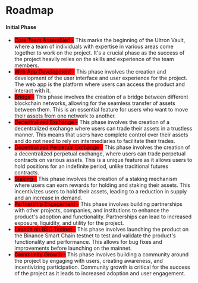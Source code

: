 # Roadmap

#### Initial Phase&#x20;

* <mark style="background-color:red;">Core Team Assembled -</mark> This marks the beginning of the Ultron Vault, where a team of individuals with expertise in various areas come together to work on the project. It's a crucial phase as the success of the project heavily relies on the skills and experience of the team members.
* <mark style="background-color:red;">Web App Development -</mark> This phase involves the creation and development of the user interface and user experience for the project. The web app is the platform where users can access the product and interact with it.
* <mark style="background-color:red;">Bridge -</mark> This phase involves the creation of a bridge between different blockchain networks, allowing for the seamless transfer of assets between them. This is an essential feature for users who want to move their assets from one network to another.
* <mark style="background-color:red;">Decentralized Exchange -</mark> This phase involves the creation of a decentralized exchange where users can trade their assets in a trustless manner. This means that users have complete control over their assets and do not need to rely on intermediaries to facilitate their trades.
* <mark style="background-color:red;">Decentralized Perpetual Exchange -</mark> This phase involves the creation of a decentralized perpetual exchange, where users can trade perpetual contracts on various assets. This is a unique feature as it allows users to hold positions for an indefinite period, unlike traditional futures contracts.
* <mark style="background-color:red;">Staking -</mark> This phase involves the creation of a staking mechanism where users can earn rewards for holding and staking their assets. This incentivizes users to hold their assets, leading to a reduction in supply and an increase in demand.
* <mark style="background-color:red;">Partnership Engagement -</mark> This phase involves building partnerships with other projects, companies, and institutions to enhance the product's adoption and functionality. Partnerships can lead to increased exposure, liquidity, and utility for the project.
* <mark style="background-color:red;">Launch on BSC Testnet -</mark> This phase involves launching the product on the Binance Smart Chain testnet to test and validate the product's functionality and performance. This allows for bug fixes and improvements before launching on the mainnet.
* <mark style="background-color:red;">Community Growth -</mark> This phase involves building a community around the project by engaging with users, creating awareness, and incentivizing participation. Community growth is critical for the success of the project as it leads to increased adoption and user engagement.

